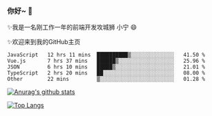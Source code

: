 ### 你好~  👋

✨我是一名刚工作一年的前端开发攻城狮 小宁 😄

✨欢迎来到我的GitHub主页
<!--
**7148505/7148505** is a ✨ _special_ ✨ repository because its `README.md` (this file) appears on your GitHub profile.

Here are some ideas to get you started:

- 🔭 I’m currently working on ...
- 🌱 I’m currently learning ...
- 👯 I’m looking to collaborate on ...
- 🤔 I’m looking for help with ...
- 💬 Ask me about ...
- 📫 How to reach me: ...
- 😄 Pronouns: ...
- ⚡ Fun fact: ...
-->

<!--START_SECTION:waka-->
```text
JavaScript   12 hrs 11 mins  ██████████▒░░░░░░░░░░░░░░   41.50 % 
Vue.js       7 hrs 37 mins   ██████▒░░░░░░░░░░░░░░░░░░   25.96 % 
JSON         6 hrs 10 mins   █████▒░░░░░░░░░░░░░░░░░░░   21.01 % 
TypeScript   2 hrs 20 mins   ██░░░░░░░░░░░░░░░░░░░░░░░   08.00 % 
Other        22 mins         ▒░░░░░░░░░░░░░░░░░░░░░░░░   01.28 % 
```
<!--END_SECTION:waka-->

[![Anurag's github stats](https://github-readme-stats.vercel.app/api?username=littleCareless)](https://github.com/anuraghazra/github-readme-stats)

[![Top Langs](https://github-readme-stats.vercel.app/api/top-langs/?username=littleCareless&layout=compact)](https://github.com/anuraghazra/github-readme-stats)
